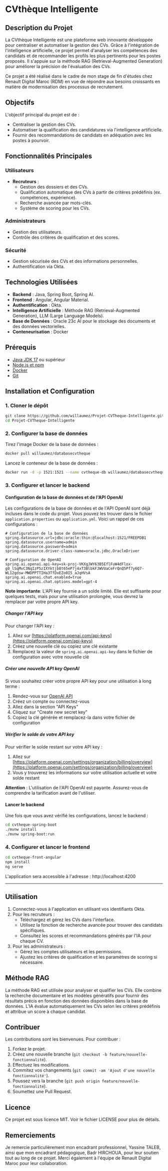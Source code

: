 
# CVthèque Intelligente

## Description du Projet
La CVthèque Intelligente est une plateforme web innovante développée pour centraliser et automatiser la gestion des CVs. Grâce à l'intégration de l'intelligence artificielle, ce projet permet d'analyser les compétences des candidats et de recommander les profils les plus pertinents pour les postes proposés. Il s'appuie sur la méthode RAG (Retrieval-Augmented Generation) pour améliorer la précision de l'évaluation des CVs.

Ce projet a été réalisé dans le cadre de mon stage de fin d'études chez Renault Digital Maroc (RDM) en vue de répondre aux besoins croissants en matière de modernisation des processus de recrutement.

## Objectifs
L'objectif principal du projet est de :
- Centraliser la gestion des CVs.
- Automatiser la qualification des candidatures via l'intelligence artificielle.
- Fournir des recommandations de candidats en adéquation avec les postes à pourvoir.

## Fonctionnalités Principales
### Utilisateurs
- **Recruteurs** :
  - Gestion des dossiers et des CVs.
  - Qualification automatique des CVs à partir de critères prédéfinis (ex. compétences, expérience).
  - Recherche avancée par mots-clés.
  - Système de scoring pour les CVs.
### Administrateurs
  - Gestion des utilisateurs.
  - Contrôle des critères de qualification et des scores.
### Sécurité
  - Gestion sécurisée des CVs et des informations personnelles.
  - Authentification via Okta.

## Technologies Utilisées
- **Backend** : Java, Spring Boot, Spring AI.
- **Frontend** : Angular, Angular Material.
- **Authentification** : Okta.
- **Intelligence Artificielle** : Méthode RAG (Retrieval-Augmented Generation), LLM (Large Language Models).
- **Base de Données** : Oracle 23c AI pour le stockage des documents et des données vectorielles.
- **Conteneurisation** : Docker

## Prérequis
- [Java JDK 17](https://www.oracle.com/java/technologies/javase/jdk17-archive-downloads.html) ou supérieur
- [Node.js et npm](https://nodejs.org/en/download/)
- [Docker](https://www.docker.com/products/docker-desktop)
- [Git](https://git-scm.com/downloads)

## Installation et Configuration

### 1. Cloner le dépôt
```bash
git clone https://github.com/willaumez/Projet-CVTheque-Intelligente.git
cd Projet-CVTheque-Intelligente
```

### 2. Configurer la base de données
Tirez l'image Docker de la base de données :
```bash
docker pull willaumez/databasecvtheque
```

Lancez le conteneur de la base de données :
```bash
docker run -d -p 1521:1521 --name cvtheque-db willaumez/databasecvtheque
```

### 3. Configurer et lancer le backend

#### Configuration de la base de données et de l'API OpenAI
Les configurations de la base de données et de l'API OpenAI sont déjà incluses dans le code du projet. Vous pouvez les trouver dans le fichier `application.properties` ou `application.yml`. Voici un rappel de ces configurations :

```properties
# Configuration de la base de données
spring.datasource.url=jdbc:oracle:thin:@localhost:1521/FREEPDB1
spring.datasource.username=admin
spring.datasource.password=admin
spring.datasource.driver-class-name=oracle.jdbc.OracleDriver

# Configuration de OpenAI
spring.ai.openai.api-key=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
spring.ai.openai.chat.enabled=true
spring.ai.openai.chat.options.model=gpt-4
```

**Note importante**: L'API key fournie a un solde limité. Elle est suffisante pour quelques tests, mais pour une utilisation prolongée, vous devrez la remplacer par votre propre API key.

##### Changer l'API key
Pour changer l'API key :
1. Allez sur [https://platform.openai.com/api-keys](https://platform.openai.com/api-keys)
2. Créez une nouvelle clé ou copiez une clé existante
3. Remplacez la valeur de `spring.ai.openai.api-key` dans le fichier de configuration avec votre nouvelle clé

##### Créer une nouvelle API key OpenAI
Si vous souhaitez créer votre propre API key pour une utilisation à long terme :

1. Rendez-vous sur [OpenAI API](https://platform.openai.com/signup)
2. Créez un compte ou connectez-vous
3. Allez dans la section "API Keys"
4. Cliquez sur "Create new secret key"
5. Copiez la clé générée et remplacez-la dans votre fichier de configuration

##### Vérifier le solde de votre API key
Pour vérifier le solde restant sur votre API key :
1. Allez sur [https://platform.openai.com/settings/organization/billing/overview](https://platform.openai.com/settings/organization/billing/overview)
2. Vous y trouverez les informations sur votre utilisation actuelle et votre solde restant

**Attention** : L'utilisation de l'API OpenAI est payante. Assurez-vous de comprendre la tarification avant de l'utiliser.

#### Lancer le backend
Une fois que vous avez vérifié les configurations, lancez le backend :

```bash
cd cvtheque-spring-boot
./mvnw install
./mvnw spring-boot:run
```

### 4. Configurer et lancer le frontend
```bash
cd cvtheque-front-angular
npm install
ng serve
```

L'application sera accessible à l'adresse : http://localhost:4200

--------------------------------------------------------------------------

## Utilisation

1. Connectez-vous à l'application en utilisant vos identifiants Okta.
2. Pour les recruteurs :
   - Téléchargez et gérez les CVs dans l'interface.
   - Utilisez la fonction de recherche avancée pour trouver des candidats spécifiques.
   - Consultez les scores et recommandations générés par l'IA pour chaque CV.
3. Pour les administrateurs :
   - Gérez les comptes utilisateurs et les permissions.
   - Ajustez les critères de qualification et les paramètres de scoring si nécessaire.

## Méthode RAG

La méthode RAG est utilisée pour analyser et qualifier les CVs. Elle combine la recherche documentaire et les modèles génératifs pour fournir des résultats précis en fonction des données disponibles dans la base de données. L'IA évalue automatiquement les CVs selon les critères prédéfinis et attribue un score à chaque candidat.

## Contribuer

Les contributions sont les bienvenues. Pour contribuer :
1. Forkez le projet.
2. Créez une nouvelle branche (`git checkout -b feature/nouvelle-fonctionnalité`).
3. Effectuez les modifications.
4. Commitez vos changements (`git commit -am 'Ajout d'une nouvelle fonctionnalité'`).
5. Poussez vers la branche (`git push origin feature/nouvelle-fonctionnalité`).
6. Soumettez une Pull Request.

## Licence

Ce projet est sous licence MIT. Voir le fichier LICENSE pour plus de détails.

## Remerciements

Je remercie particulièrement mon encadrant professionnel, Yassine TALEB, ainsi que mon encadrant pédagogique, Badr HIRCHOUA, pour leur soutien tout au long de ce projet. Merci également à l'équipe de Renault Digital Maroc pour leur collaboration.
